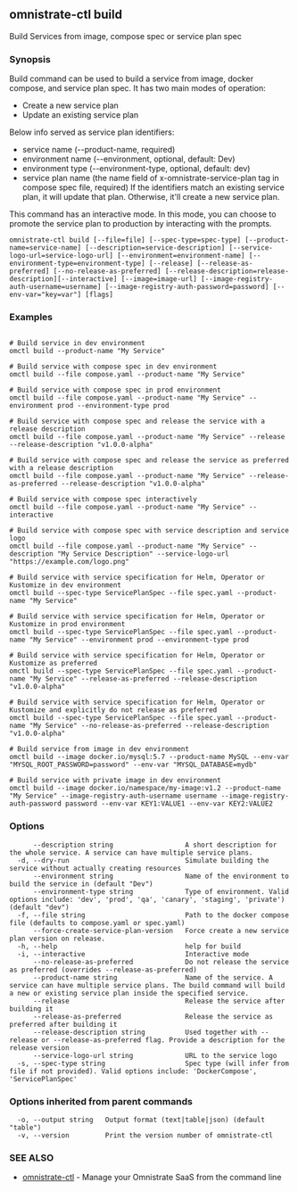 ## omnistrate-ctl build

Build Services from image, compose spec or service plan spec

### Synopsis

Build command can be used to build a service from image, docker compose, and service plan spec. 
It has two main modes of operation:
  - Create a new service plan
  - Update an existing service plan

Below info served as service plan identifiers:
  - service name (--product-name, required)
  - environment name (--environment, optional, default: Dev)
  - environment type (--environment-type, optional, default: dev)
  - service plan name (the name field of x-omnistrate-service-plan tag in compose spec file, required)
If the identifiers match an existing service plan, it will update that plan. Otherwise, it'll create a new service plan. 

This command has an interactive mode. In this mode, you can choose to promote the service plan to production by interacting with the prompts.

```
omnistrate-ctl build [--file=file] [--spec-type=spec-type] [--product-name=service-name] [--description=service-description] [--service-logo-url=service-logo-url] [--environment=environment-name] [--environment-type=environment-type] [--release] [--release-as-preferred] [--no-release-as-preferred] [--release-description=release-description][--interactive] [--image=image-url] [--image-registry-auth-username=username] [--image-registry-auth-password=password] [--env-var="key=var"] [flags]
```

### Examples

```

# Build service in dev environment
omctl build --product-name "My Service"

# Build service with compose spec in dev environment
omctl build --file compose.yaml --product-name "My Service"

# Build service with compose spec in prod environment
omctl build --file compose.yaml --product-name "My Service" --environment prod --environment-type prod

# Build service with compose spec and release the service with a release description
omctl build --file compose.yaml --product-name "My Service" --release --release-description "v1.0.0-alpha"

# Build service with compose spec and release the service as preferred with a release description
omctl build --file compose.yaml --product-name "My Service" --release-as-preferred --release-description "v1.0.0-alpha"

# Build service with compose spec interactively
omctl build --file compose.yaml --product-name "My Service" --interactive

# Build service with compose spec with service description and service logo
omctl build --file compose.yaml --product-name "My Service" --description "My Service Description" --service-logo-url "https://example.com/logo.png"

# Build service with service specification for Helm, Operator or Kustomize in dev environment
omctl build --spec-type ServicePlanSpec --file spec.yaml --product-name "My Service"

# Build service with service specification for Helm, Operator or Kustomize in prod environment
omctl build --spec-type ServicePlanSpec --file spec.yaml --product-name "My Service" --environment prod --environment-type prod

# Build service with service specification for Helm, Operator or Kustomize as preferred
omctl build --spec-type ServicePlanSpec --file spec.yaml --product-name "My Service" --release-as-preferred --release-description "v1.0.0-alpha"

# Build service with service specification for Helm, Operator or Kustomize and explicitly do not release as preferred
omctl build --spec-type ServicePlanSpec --file spec.yaml --product-name "My Service" --no-release-as-preferred --release-description "v1.0.0-alpha"

# Build service from image in dev environment
omctl build --image docker.io/mysql:5.7 --product-name MySQL --env-var "MYSQL_ROOT_PASSWORD=password" --env-var "MYSQL_DATABASE=mydb"

# Build service with private image in dev environment
omctl build --image docker.io/namespace/my-image:v1.2 --product-name "My Service" --image-registry-auth-username username --image-registry-auth-password password --env-var KEY1:VALUE1 --env-var KEY2:VALUE2

```

### Options

```
      --description string                  A short description for the whole service. A service can have multiple service plans.
  -d, --dry-run                             Simulate building the service without actually creating resources
      --environment string                  Name of the environment to build the service in (default "Dev")
      --environment-type string             Type of environment. Valid options include: 'dev', 'prod', 'qa', 'canary', 'staging', 'private') (default "dev")
  -f, --file string                         Path to the docker compose file (defaults to compose.yaml or spec.yaml)
      --force-create-service-plan-version   Force create a new service plan version on release.
  -h, --help                                help for build
  -i, --interactive                         Interactive mode
      --no-release-as-preferred             Do not release the service as preferred (overrides --release-as-preferred)
      --product-name string                 Name of the service. A service can have multiple service plans. The build command will build a new or existing service plan inside the specified service.
      --release                             Release the service after building it
      --release-as-preferred                Release the service as preferred after building it
      --release-description string          Used together with --release or --release-as-preferred flag. Provide a description for the release version
      --service-logo-url string             URL to the service logo
  -s, --spec-type string                    Spec type (will infer from file if not provided). Valid options include: 'DockerCompose', 'ServicePlanSpec'
```

### Options inherited from parent commands

```
  -o, --output string   Output format (text|table|json) (default "table")
  -v, --version         Print the version number of omnistrate-ctl
```

### SEE ALSO

* [omnistrate-ctl](omnistrate-ctl.md)	 - Manage your Omnistrate SaaS from the command line

